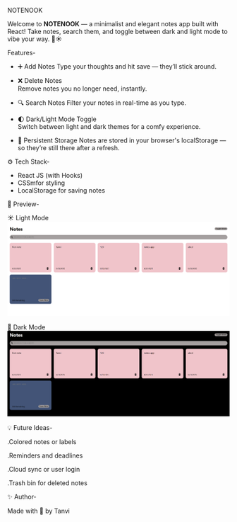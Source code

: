  NOTENOOK

Welcome to **NOTENOOK** — a minimalist and elegant notes app built with React! 
Take notes, search them, and toggle between dark and light mode to vibe your way. 🌙☀️

Features-

- ➕ Add Notes
  Type your thoughts and hit save — they’ll stick around.

- ❌ Delete Notes  
  Remove notes you no longer need, instantly.

- 🔍 Search Notes 
  Filter your notes in real-time as you type.

- 🌓 Dark/Light Mode Toggle  
  Switch between light and dark themes for a comfy experience.

- 💾 Persistent Storage
  Notes are stored in your browser's localStorage — so they’re still there after a refresh.


⚙️ Tech Stack-

- React JS (with Hooks)
- CSSmfor styling
- LocalStorage for saving notes


📸 Preview-

☀️ Light Mode
![Light Mode](./Images/lightmode.png)

🌙 Dark Mode
![Dark Mode](./Images/darkmode.png)



💡 Future Ideas-

.Colored notes or labels

.Reminders and deadlines

.Cloud sync or user login

.Trash bin for deleted notes


✨ Author-

Made with 💙 by Tanvi 
